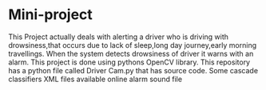 # Mini-project
This Project actually deals with alerting a driver who is driving with drowsiness,that occurs due to lack of sleep,long day journey,early morning travellings.
When the system detects drowsiness of driver it warns with an alarm. This project is done using pythons OpenCV library.
This repository has a python file called Driver Cam.py that has source code.
Some cascade classifiers XML files available online
alarm sound file
